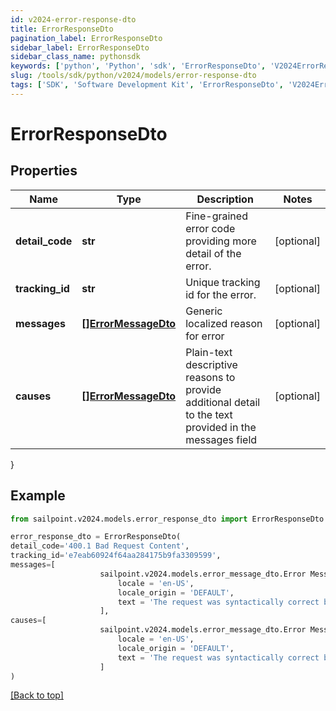 ```yaml
---
id: v2024-error-response-dto
title: ErrorResponseDto
pagination_label: ErrorResponseDto
sidebar_label: ErrorResponseDto
sidebar_class_name: pythonsdk
keywords: ['python', 'Python', 'sdk', 'ErrorResponseDto', 'V2024ErrorResponseDto'] 
slug: /tools/sdk/python/v2024/models/error-response-dto
tags: ['SDK', 'Software Development Kit', 'ErrorResponseDto', 'V2024ErrorResponseDto']
---
```


# ErrorResponseDto


## Properties

Name | Type | Description | Notes
------------ | ------------- | ------------- | -------------
**detail_code** | **str** | Fine-grained error code providing more detail of the error. | [optional] 
**tracking_id** | **str** | Unique tracking id for the error. | [optional] 
**messages** | [**[]ErrorMessageDto**](error-message-dto) | Generic localized reason for error | [optional] 
**causes** | [**[]ErrorMessageDto**](error-message-dto) | Plain-text descriptive reasons to provide additional detail to the text provided in the messages field | [optional] 
}

## Example

```python
from sailpoint.v2024.models.error_response_dto import ErrorResponseDto

error_response_dto = ErrorResponseDto(
detail_code='400.1 Bad Request Content',
tracking_id='e7eab60924f64aa284175b9fa3309599',
messages=[
                    sailpoint.v2024.models.error_message_dto.Error Message Dto(
                        locale = 'en-US', 
                        locale_origin = 'DEFAULT', 
                        text = 'The request was syntactically correct but its content is semantically invalid.', )
                    ],
causes=[
                    sailpoint.v2024.models.error_message_dto.Error Message Dto(
                        locale = 'en-US', 
                        locale_origin = 'DEFAULT', 
                        text = 'The request was syntactically correct but its content is semantically invalid.', )
                    ]
)

```
[[Back to top]](#) 

